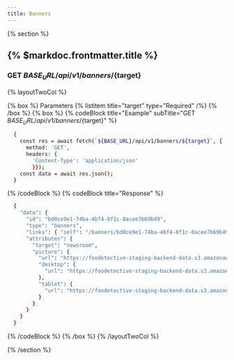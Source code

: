 ```yaml
---
title: Banners
---
```

{% section %}
## {% $markdoc.frontmatter.title %}
### GET ${BASE_URL}/api/v1/banners/${target}

{% layoutTwoCol %}

{% box %}
Parameters
{% listitem title="target" type="Required" /%}
{% /box %}
{% box %}
{% codeBlock title="Example" subTitle="GET ${BASE_URL}/api/v1/banners/${target}" %}
  ```bash
    {
      const res = await fetch(`${BASE_URL}/api/v1/banners/${target}`, {
        method: 'GET',
        headers: {
          'Content-Type': 'application/json'
          }});
      const data = await res.json();
    }
  ```
{% /codeBlock %}
{% codeBlock title="Response" %}
  ```bash
    {
      "data": {
        "id": "bd0ce9e1-74ba-4bf4-8f1c-8acee7b69b49",
        "type": "banners",
        "links": { "self": "/banners/bd0ce9e1-74ba-4bf4-8f1c-8acee7b69b49" },
        "attributes": {
          "target": "newsroom",
          "picture": {
            "url": "https://foodetective-staging-backend-data.s3.amazonaws.com/uploads/banner/picture/bd0ce9e1-74ba-4bf4-8f1c-8acee7b69b49/      59a3926a-4b6c-4a5a-b046-5dae06327465.jpeg",
            "desktop": {
              "url": "https://foodetective-staging-backend-data.s3.amazonaws.com/uploads/banner/picture/bd0ce9e1-74ba-4bf4-8f1c-8acee7b69b49/      desktop_59a3926a-4b6c-4a5a-b046-5dae06327465.jpeg"
            },
            "tablet": {
              "url": "https://foodetective-staging-backend-data.s3.amazonaws.com/uploads/banner/picture/bd0ce9e1-74ba-4bf4-8f1c-8acee7b69b49/      tablet_59a3926a-4b6c-4a5a-b046-5dae06327465.jpeg"
            }
          }
        }
      }
    }
  ```
{% /codeBlock %}
{% /box %}
{% /layoutTwoCol %}

{% /section %}